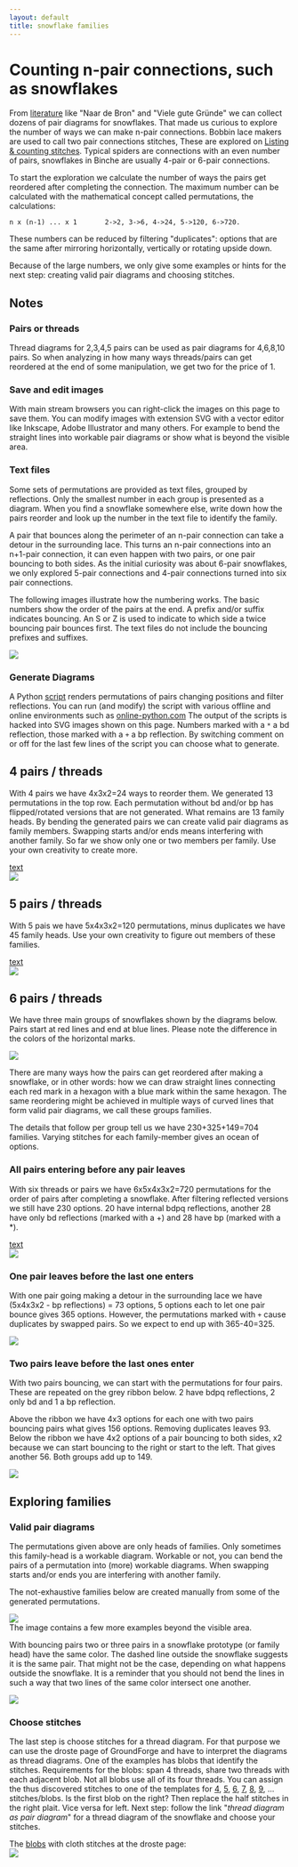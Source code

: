 ```yaml
---
layout: default
title: snowflake families
---
```


Counting n-pair connections, such as snowflakes
===============================================

From [literature](literature) like "Naar de Bron" and "Viele gute Gründe"
we can collect dozens of pair diagrams for snowflakes. 
That made us curious to explore the number of ways we can make n-pair connections.
Bobbin lace makers are used to call two pair connections stitches, 
These are explored on [Listing & counting stitches](counting). 
Typical spiders are connections with an even number of pairs, 
snowflakes in Binche are usually 4-pair or 6-pair connections.

To start the exploration we calculate the number of ways 
the pairs get reordered after completing the connection. 
The maximum number can be calculated with the mathematical concept called permutations,
the calculations: 

    n x (n-1) ... x 1       2->2, 3->6, 4->24, 5->120, 6->720.

These numbers can be reduced by filtering "duplicates": 
options that are the same after mirroring horizontally, vertically or rotating upside down.

Because of the large numbers, we only give some examples or hints for the next step: 
creating valid pair diagrams and choosing stitches.


Notes
-----

### Pairs or threads

Thread diagrams for 2,3,4,5 pairs can be used as pair diagrams for 4,6,8,10 pairs. 
So when analyzing in how many ways threads/pairs can get reordered at the end of some manipulation,
we get two for the price of 1.

### Save and edit images

With main stream browsers you can right-click the images on this page to save them.
You can modify images with extension SVG with a vector editor like Inkscape, Adobe Illustrator and many others. 
For example to bend the straight lines into workable pair diagrams or show what is beyond the visible area. 

### Text files

Some sets of permutations are provided as text files, grouped by reflections. 
Only the smallest number in each group is presented as a diagram.
When you find a snowflake somewhere else, write down how the pairs reorder
and look up the number in the text file to identify the family.

A pair that bounces along the perimeter of an n-pair connection
can take a detour in the surrounding lace.
This turns an n-pair connections into an n+1-pair connection, 
it can even happen with two pairs, or one pair bouncing to both sides.
As the initial curiosity was about 6-pair snowflakes, we only explored
5-pair connections and 4-pair connections turned into six pair connections. 

The following images illustrate how the numbering works. 
The basic numbers show the order of the pairs at the end.
A prefix and/or suffix indicates bouncing.
An S or Z is used to indicate to which side a twice bouncing pair bounces first.
The text files do not include the bouncing prefixes and suffixes.

![](numbering-method.svg)

### Generate Diagrams

A Python [script](permutations.py) renders permutations of pairs changing positions and filter reflections.
You can run (and modify) the script with various offline and online environments such as
[online-python.com](https://www.online-python.com/)
The output of the scripts is hacked into SVG images shown on this page.
Numbers marked with a `*` a bd reflection, those marked with a `+` a bp reflection.
By switching comment on or off for the last few lines of the script you can choose what to generate.


4 pairs / threads
-----------------

With 4 pairs we have 4x3x2=24 ways to reorder them. We generated 13 permutations in the top row.
Each permutation without bd and/or bp has flipped/rotated versions that are not generated.
What remains are 13 family heads. By bending the generated pairs we can create valid pair diagrams as family members.
Swapping starts and/or ends means interfering with another family. 
So far we show only one or two members per family. Use your own creativity to create more.

[text](permutations-for-4.txt)  
![](4-pair-permutations.svg)


5 pairs / threads
-----------------

With 5 pais we have 5x4x3x2=120 permutations, minus duplicates we have 45 family heads.
Use your own creativity to figure out members of these families.

[text](permutations-for-5.txt)    
![](5-pair-permutations.svg)

6 pairs / threads
-----------------

We have three main groups of snowflakes shown by the diagrams below. Pairs start at red lines and end at blue lines.
Please note the difference in the colors of the horizontal marks.

![](compose.svg)

There are many ways how the pairs can get reordered after making a snowflake,
or in other words: how we can draw straight lines connecting each red mark
in a hexagon with a blue mark within the same hexagon.
The same reordering might be achieved in multiple ways of curved lines that form valid pair diagrams,
we call these groups families.

The details that follow per group tell us we have 230+325+149=704 families. 
Varying stitches for each family-member gives an ocean of options.


### All pairs entering before any pair leaves

With six threads or pairs we have 6x5x4x3x2=720 permutations for the order of pairs after completing a snowflake.
After filtering reflected versions we still have 230 options.
20 have internal bdpq reflections, another 28 have only bd reflections (marked with a +) and 28 have bp (marked with a *).

[text](permutations-for-6.txt)  
![](all-in-before-any-out.svg)  


### One pair leaves before the last one enters

With one pair going making a detour in the surrounding lace we have (5x4x3x2 - bp reflections) = 73 options,
5 options each to let one  pair bounce gives 365 options.
However, the permutations marked with `+` cause duplicates by swapped pairs.
So we expect to end up with 365-40=325.

![](one-out-before-in.svg)

### Two pairs leave before the last ones enter

With two pairs bouncing, we can start with the permutations for four pairs.
These are repeated on the grey ribbon below.
2 have bdpq reflections, 2 only bd and 1 a bp reflection.

Above the ribbon we have 4x3 options for each one with two pairs bouncing pairs what gives 156 options.
Removing duplicates leaves 93. 
Below the ribbon we have 4x2 options of a pair bouncing to both sides, x2 because we can start bouncing to the right or start to the left.
That gives another 56.
Both groups add up to 149.

![](two-out-before-in.svg)


Exploring families
------------------

### Valid pair diagrams

The permutations given above are only heads of families. Only sometimes this family-head is a workable diagram.
Workable or not, you can bend the pairs of a permutation into (more) workable diagrams.
When swapping starts and/or ends you are interfering with another family. 

The not-exhaustive families below are created manually from some of the generated permutations.

![](654321.svg)  
The image contains a few more examples beyond the visible area.

With bouncing pairs two or three pairs in a snowflake prototype (or family head) have the same color.
The dashed line outside the snowflake suggests it is the same pair.
That might not be the case, depending on what happens outside the snowflake.
It is a reminder that you should not bend the lines in such a way
that two lines of the same color intersect one another.

![](numbering-method.svg)


### Choose stitches

The last step is choose stitches for a thread diagram. 
For that purpose we can use the droste page of GroundForge and have to interpret the diagrams as thread diagrams. 
One of the examples has blobs that identify the stitches.
Requirements for the blobs: span 4 threads, share two threads with each adjacent blob. 
Not all blobs use all of its four threads.
You can assign the thus discovered stitches to one of the templates for 
[4](/GroundForge/stitches?patchWidth=7&patchHeight=9&tile=5-C-B-,-5-5-5,5-5-5-,-5-5-5,--5-5-,-B---C,&shiftColsSW=0&shiftRowsSW=6&shiftColsSE=6&shiftRowsSE=6&e1=ct&c1=ct&a1=rrctctt&f2=llctctt&d2=ttctctt&b2=rrctctt&e3=ctctt&c3=ctctt&a3=ctctt&f4=ct&d4=ctctt&b4=ct&e5=ct&c5=ct&f6=ct&b6=ct),
[5](/GroundForge/stitches?patchWidth=7&patchHeight=9&tile=-B-5-C,5-5-5-,-5-5-5,--5-5-,-B---C,--C-B-,&shiftColsSW=0&shiftRowsSW=6&shiftColsSE=6&shiftRowsSE=6&f1=ct&d1=ttctctt&b1=ct&e2=rrctctt&c2=llctctt&a2=ttctctt&f3=ct&d3=ctctt&b3=ct&e4=ct&c4=ct&f5=ct&b5=ct&e6=ct&c6=ct),
[6](/GroundForge/stitches?patchWidth=7&patchHeight=11&tile=5-C-B-,-5-5-5,5-5-5-,-5-5-5,--5-5-,-B---C,--C-B-,-B---C,&shiftColsSW=0&shiftRowsSW=8&shiftColsSE=6&shiftRowsSE=8&e1=ct&c1=ct&a1=rrctctt&f2=llctctt&d2=ttctctt&b2=rrctctt&e3=ctctt&c3=ctctt&a3=ctctt&f4=ct&d4=ctctt&b4=ct&e5=ct&c5=ct&f6=ct&b6=ct&e7=ct&c7=ct&f8=ct&b8=ct),
[7](/GroundForge/stitches?patchWidth=7&patchHeight=13&tile=-B-5-C,5-5-5-,-5-5-5,--5-5-,-B---C,--C-B-,-B---C,--C-B-,&shiftColsSW=0&shiftRowsSW=8&shiftColsSE=6&shiftRowsSE=8&f1=ct&d1=ttctctt&b1=ct&e2=rrctctt&c2=llctctt&a2=rrctctt&f3=ct&d3=ctctt&b3=ct&e4=ct&c4=ct&f5=ct&b5=ct&e6=ct&c6=ct&f7=ct&b7=ct&e8=ct&c8=ct),
[8](/GroundForge/stitches?patchWidth=7&patchHeight=13&tile=5-C-B-,-5-5-5,5-5-5-,-5-5-5,--5-5-,-B---C,--C-B-,-B---C,--C-B-,-B---C,&shiftColsSW=0&shiftRowsSW=10&shiftColsSE=6&shiftRowsSE=10&e1=ct&c1=ct&a1=llctctt&f2=llctctt&d2=ttctctt&b2=rrctctt&e3=ctctt&c3=ctctt&a3=ctctt&f4=ct&d4=ctctt&b4=ct&e5=ct&c5=ct&f6=ct&b6=ct&e7=ct&c7=ct&f8=ct&b8=ct&e9=ct&c9=ct&f10=ct&b10=ct),
[9](/GroundForge/stitches?patchWidth=7&patchHeight=13&tile=-B-5-C,5-5-5-,-5-5-5,--5-5-,-B---C,--C-B-,-B---C,--C-B-,-B---C,--C-B-,&shiftColsSW=0&shiftRowsSW=10&shiftColsSE=6&shiftRowsSE=10&f1=ct&d1=ttctctt&b1=ct&e2=rrctctt&c2=llctctt&a2=ttctctt&f3=ct&d3=ctctt&b3=ct&e4=ct&c4=ct&f5=ct&b5=ct&e6=ct&c6=ct&f7=ct&b7=ct&e8=ct&c8=ct&f9=ct&b9=ct&e10=ct&c10=ct),
...
stitches/blobs. Is the first blob on the right? Then replace the half stitches in the right plait. Vice versa for left.
Next step: follow the link "_thread diagram as pair diagram_" for a thread diagram of the snowflake and choose your stitches.  

The [blobs](/GroundForge/droste.html?patchWidth=7&patchHeight=11&tile=5-C-B-,-5-5-5,5-5-5-,-5-5-5,--5-5-,-B---C,--C-B-,-B---C&shiftColsSW=0&shiftRowsSW=8&shiftColsSE=6&shiftRowsSE=8&e1=crcl&c1=ctctt&a1=ttctctt&f2=llctctt&d2=rrctctt&b2=ctctt&e3=ctctt&c3=ctctt&a3=ctctt&f4=rclc&d4=ctctt&b4=ctc&e5=cr&c5=ctc&f6=cr&b6=ctc&e7=lcr&c7=ctc&f8=c&b8=ctc&droste2=ctct,a34=f41=f42=f43=e50=e51=f60=f61=e70=e71=e72=f80=e90=e91=e92=e93=e11=e10=e12=e13=ctc)
with cloth stitches at the droste page:  
![](droste.png)  
